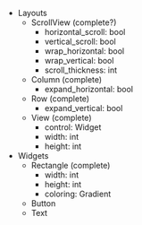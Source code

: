 * Layouts
  * ScrollView (complete?)
    * horizontal_scroll: bool
    * vertical_scroll: bool
    * wrap_horizontal: bool
    * wrap_vertical: bool
    * scroll_thickness: int
  * Column (complete)
    * expand_horizontal: bool
  * Row (complete)
    * expand_vertical: bool
  * View (complete)
    * control: Widget
    * width: int
    * height: int
* Widgets
  * Rectangle (complete)
    * width: int
    * height: int
    * coloring: Gradient
  * Button
  * Text
